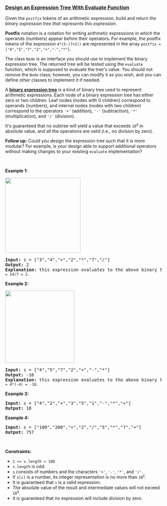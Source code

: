 ### [Design an Expression Tree With Evaluate Function](https://leetcode.com/problems/design-an-expression-tree-with-evaluate-function)

<p>Given the <code>postfix</code> tokens of an arithmetic expression, build and return <em>the binary expression tree that represents this expression.</em></p>

<p><b>Postfix</b> notation is a notation for writing arithmetic expressions in which the operands (numbers) appear before their operators. For example, the postfix tokens of the expression <code>4*(5-(7+2))</code> are represented in the array <code>postfix = [&quot;4&quot;,&quot;5&quot;,&quot;7&quot;,&quot;2&quot;,&quot;+&quot;,&quot;-&quot;,&quot;*&quot;]</code>.</p>

<p>The class <code>Node</code> is an interface you should use to implement the binary expression tree. The returned tree will be tested using the <code>evaluate</code> function, which is supposed to evaluate the tree&#39;s value. You should not remove the <code>Node</code> class; however, you can modify it as you wish, and you can define other classes to implement it if needed.</p>

<p>A <strong><a href="https://en.wikipedia.org/wiki/Binary_expression_tree" target="_blank">binary expression tree</a></strong> is a kind of binary tree used to represent arithmetic expressions. Each node of a binary expression tree has either zero or two children. Leaf nodes (nodes with 0 children) correspond to operands (numbers), and internal nodes (nodes with two children) correspond to the operators <code>&#39;+&#39;</code> (addition), <code>&#39;-&#39;</code> (subtraction), <code>&#39;*&#39;</code> (multiplication), and <code>&#39;/&#39;</code> (division).</p>

<p>It&#39;s guaranteed that no subtree will yield a value that exceeds <code>10<sup>9</sup></code> in absolute value, and all the operations are valid (i.e., no division by zero).</p>

<p><strong>Follow up:</strong> Could you design the expression tree such that it is more modular? For example, is your design able to support additional operators without making changes to your existing <code>evaluate</code> implementation?</p>

<p>&nbsp;</p>
<p><strong>Example 1:</strong></p>

<p><strong><img alt="" src="https://assets.leetcode.com/uploads/2020/10/15/untitled-diagram.png" style="width: 242px; height: 241px;" /></strong></p>

<pre>
<strong>Input:</strong> s = [&quot;3&quot;,&quot;4&quot;,&quot;+&quot;,&quot;2&quot;,&quot;*&quot;,&quot;7&quot;,&quot;/&quot;]
<strong>Output:</strong> 2
<strong>Explanation:</strong> this expression evaluates to the above binary tree with expression (<code>(3+4)*2)/7) = 14/7 = 2.</code>
</pre>

<p><strong>Example 2:</strong></p>

<p><strong><img alt="" src="https://assets.leetcode.com/uploads/2020/10/15/untitled-diagram2.png" style="width: 222px; height: 232px;" /></strong></p>

<pre>
<strong>Input:</strong> s = [&quot;4&quot;,&quot;5&quot;,&quot;7&quot;,&quot;2&quot;,&quot;+&quot;,&quot;-&quot;,&quot;*&quot;]
<strong>Output:</strong> -16
<strong>Explanation:</strong> this expression evaluates to the above binary tree with expression 4*(5-<code>(2+7)) = 4*(-4) = -16.</code>
</pre>

<p><strong>Example 3:</strong></p>

<pre>
<strong>Input:</strong> s = [&quot;4&quot;,&quot;2&quot;,&quot;+&quot;,&quot;3&quot;,&quot;5&quot;,&quot;1&quot;,&quot;-&quot;,&quot;*&quot;,&quot;+&quot;]
<strong>Output:</strong> 18
</pre>

<p><strong>Example 4:</strong></p>

<pre>
<strong>Input:</strong> s = [&quot;100&quot;,&quot;200&quot;,&quot;+&quot;,&quot;2&quot;,&quot;/&quot;,&quot;5&quot;,&quot;*&quot;,&quot;7&quot;,&quot;+&quot;]
<strong>Output:</strong> 757
</pre>

<p>&nbsp;</p>
<p><strong>Constraints:</strong></p>

<ul>
	<li><code>1 &lt;= s.length &lt; 100</code></li>
	<li><code>s.length</code> is odd.</li>
	<li><code>s</code> consists of numbers and the characters <code>&#39;+&#39;</code>, <code>&#39;-&#39;</code>, <code>&#39;*&#39;</code>, and <code>&#39;/&#39;</code>.</li>
	<li>If <code>s[i]</code> is a number, its integer representation is no more than <code>10<sup>5</sup></code>.</li>
	<li>It is guaranteed that <code>s</code> is a valid expression.</li>
	<li>The absolute value of the result and intermediate values will not exceed <code>10<sup>9</sup></code>.</li>
	<li>It is guaranteed that no expression will include division by zero.</li>
</ul>
